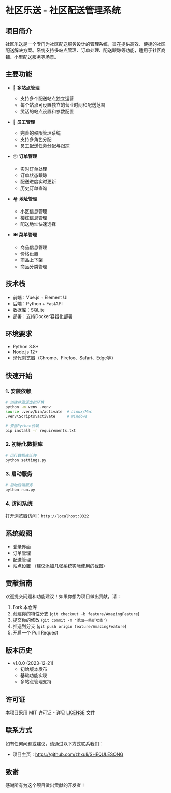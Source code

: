 # 社区乐送 - 社区配送管理系统

## 项目简介
社区乐送是一个专门为社区配送服务设计的管理系统，旨在提供高效、便捷的社区配送解决方案。系统支持多站点管理、订单处理、配送跟踪等功能，适用于社区商铺、小型配送服务等场景。

## 主要功能
- 🏪 **多站点管理**
  - 支持多个配送站点独立运营
  - 每个站点可设置独立的营业时间和配送范围
  - 灵活的站点设置和参数配置

- 👥 **员工管理**
  - 完善的权限管理系统
  - 支持多角色分配
  - 员工配送任务分配与跟踪

- 📦 **订单管理**
  - 实时订单处理
  - 订单状态跟踪
  - 配送进度实时更新
  - 历史订单查询

- 🏘️ **地址管理**
  - 小区信息管理
  - 楼栋信息管理
  - 配送地址快速选择

- 🍽️ **菜单管理**
  - 商品信息管理
  - 价格设置
  - 商品上下架
  - 商品分类管理

## 技术栈
- 前端：Vue.js + Element UI
- 后端：Python + FastAPI
- 数据库：SQLite
- 部署：支持Docker容器化部署

## 环境要求
- Python 3.8+
- Node.js 12+
- 现代浏览器（Chrome、Firefox、Safari、Edge等）

## 快速开始

### 1. 安装依赖
```bash
# 创建并激活虚拟环境
python -m venv .venv
source .venv/bin/activate  # Linux/Mac
.venv\Scripts\activate     # Windows

# 安装Python依赖
pip install -r requirements.txt
```

### 2. 初始化数据库
```bash
# 运行数据库迁移
python settings.py
```

### 3. 启动服务
```bash
# 启动后端服务
python run.py
```

### 4. 访问系统
打开浏览器访问：`http://localhost:8322`

## 系统截图
- 登录界面
- 订单管理
- 配送管理
- 站点设置
（建议添加几张系统实际使用的截图）

## 贡献指南
欢迎提交问题和功能建议！如果你想为项目做出贡献，请：
1. Fork 本仓库
2. 创建你的特性分支 (`git checkout -b feature/AmazingFeature`)
3. 提交你的修改 (`git commit -m '添加一些新功能'`)
4. 推送到分支 (`git push origin feature/AmazingFeature`)
5. 开启一个 Pull Request

## 版本历史
- v1.0.0 (2023-12-21)
  - 初始版本发布
  - 基础功能实现
  - 多站点管理支持

## 许可证
本项目采用 MIT 许可证 - 详见 [LICENSE](LICENSE) 文件

## 联系方式
如有任何问题或建议，请通过以下方式联系我们：
- 项目主页：https://github.com/zhxuli/SHEQULESONG

## 致谢
感谢所有为这个项目做出贡献的开发者！ 